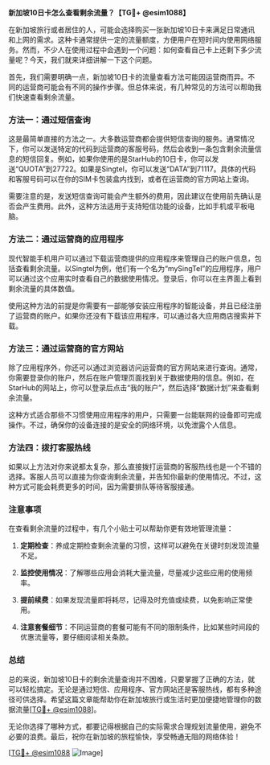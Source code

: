 **新加坡10日卡怎么查看剩余流量？【TG💪+ @esim1088】**

在新加坡旅行或者居住的人，可能会选择购买一张新加坡10日卡来满足日常通讯和上网的需求。这种卡通常提供一定的流量额度，方便用户在短时间内使用网络服务。然而，不少人在使用过程中会遇到一个问题：如何查看自己卡上还剩下多少流量呢？今天，我们就来详细讲解一下这个问题。

首先，我们需要明确一点，新加坡10日卡的流量查看方法可能因运营商而异。不同的运营商可能会有不同的操作步骤。但总体来说，有几种常见的方法可以帮助我们快速查看剩余流量。

### 方法一：通过短信查询

这是最简单直接的方法之一。大多数运营商都会提供短信查询的服务。通常情况下，你可以发送特定的代码到运营商的客服号码，然后会收到一条包含剩余流量信息的短信回复。例如，如果你使用的是StarHub的10日卡，你可以发送“QUOTA”到27722。如果是Singtel，你可以发送“DATA”到71117。具体的代码和客服号码可以在你的SIM卡包装盒内找到，或者在运营商的官方网站上查询。

需要注意的是，发送短信查询可能会产生额外的费用，因此建议在使用前先确认是否会产生费用。此外，这种方法适用于支持短信功能的设备，比如手机或平板电脑。

### 方法二：通过运营商的应用程序

现代智能手机用户可以通过下载运营商提供的应用程序来管理自己的账户信息，包括查看剩余流量。以Singtel为例，他们有一个名为“mySingTel”的应用程序，用户可以通过这个应用实时查看自己的数据使用情况。登录后，你可以在主界面上看到剩余流量的具体数值。

使用这种方法的前提是你需要有一部能够安装应用程序的智能设备，并且已经注册了运营商的账户。如果你还没有下载该应用程序，可以通过各大应用商店搜索并下载。

### 方法三：通过运营商的官方网站

除了应用程序外，你还可以通过浏览器访问运营商的官方网站来进行查询。通常，你需要登录你的账户，然后在账户管理页面找到关于数据使用的信息。例如，在StarHub的网站上，你可以登录后点击“我的账户”，然后选择“数据计划”来查看剩余流量。

这种方式适合那些不习惯使用应用程序的用户，只需要一台能联网的设备即可完成操作。不过，确保你的设备连接的是安全的网络环境，以免泄露个人信息。

### 方法四：拨打客服热线

如果以上方法对你来说都太复杂，那么直接拨打运营商的客服热线也是一个不错的选择。客服人员可以直接为你查询剩余流量，并告知你最新的使用情况。不过，这种方式可能会耗费更多的时间，因为需要排队等待客服接通。

### 注意事项

在查看剩余流量的过程中，有几个小贴士可以帮助你更有效地管理流量：

1. **定期检查**：养成定期检查剩余流量的习惯，这样可以避免在关键时刻发现流量不足。
   
2. **监控使用情况**：了解哪些应用会消耗大量流量，尽量减少这些应用的使用频率。

3. **提前续费**：如果发现流量即将耗尽，记得及时充值或续费，以免影响正常使用。

4. **注意套餐细节**：不同运营商的套餐可能有不同的限制条件，比如某些时间段的优惠流量等，要仔细阅读相关条款。

### 总结

总的来说，新加坡10日卡的剩余流量查询并不困难，只要掌握了正确的方法，就可以轻松搞定。无论是通过短信、应用程序、官方网站还是客服热线，都有多种途径可供选择。希望这篇文章能帮助你在新加坡旅行或生活时更加便捷地管理你的数据流量[[TG💪+ @esim1088](https://t.me/s/esim1088)]。

无论你选择了哪种方式，都要记得根据自己的实际需求合理规划流量使用，避免不必要的浪费。最后，祝你在新加坡的旅程愉快，享受畅通无阻的网络体验！

[[TG💪+ @esim1088](https://t.me/s/esim1088) ![Image](https://i.postimg.cc/4NQfJmqS/Snipaste-2025-05-13-00-14-12.png)]
